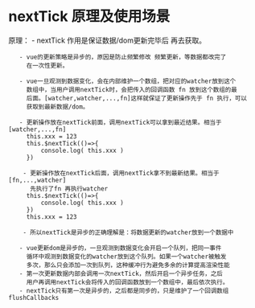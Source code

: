 

# nextTick 原理及使用场景

   原理：
       - nextTick 作用是保证数据/dom更新完毕后 再去获取。

       - vue的更新策略是异步的，原因是防止频繁修改 频繁更新，等数据都改完了
         在一次性更新。

       - vue一旦观测到数据变化，会在内部维护一个数组，把对应的watcher放到这个
         数组中，当用户调用nextTick时，会把传入的回调函数 fn 放到这个数组的最
         后面。[watcher,watcher,...,fn]这样就保证了更新操作先于 fn 执行，可以
         获取到最新数据/dom。
         
       - 更新操作放在nextTick前面，调用nextTick可以拿到最近结果。相当于 [watcher,...,fn] 
         this.xxx = 123 
         this.$nextTick(()=>{
             console.log( this.xxx )
         })

        - 更新操作放在nextTick后面，调用nextTick拿不到最新结果。相当于 [fn,...,watcher]
          先执行了fn 再执行watcher  
         this.$nextTick(()=>{
             console.log( this.xxx )
         })  
         this.xxx = 123 

        - 所以nextTick是异步的正确理解是：将数据更新的watcher放到一个数据中

       - vue更新dom是异步的，一旦观测到数据变化会开启一个队列，把同一事件
         循环中观测到数据变化的watcher放到这个队列。如果一个watcher被触发
         多次，那么只会添加一次到队列，这种缓冲行为避免多余的计算提高渲染性能
       - 第一次更新数据内部会调用一次nextTick，然后开启一个异步任务，之后
         用户再调用nextTick会将传入的回调函数放到一个数组中，最后依次执行。
       - nextTick只有第一次是异步的，之后都是同步的，只是维护了一个回调数组flushCallbacks  